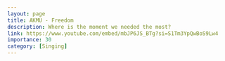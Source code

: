 ```yaml
---
layout: page
title: AKMU - Freedom
description: Where is the moment we needed the most?
link: https://www.youtube.com/embed/mbJP6JS_BTg?si=S1Tm3YpQwBoS9Lw4
importance: 30
category: [Singing]
---
```

